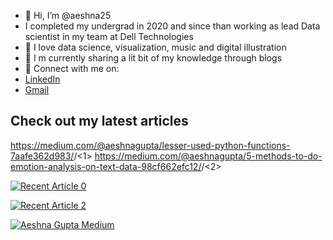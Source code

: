 - 👋 Hi, I’m @aeshna25
- I completed my undergrad in 2020 and since than working as lead Data scientist in my team at Dell Technologies
- 👀 I love data science, visualization, music and digital illustration
- 🌱 I m currently sharing a lit bit of my knowledge through blogs
- 💞️ Connect with me on:
- [LinkedIn](https://www.linkedin.com/in/aeshna-gupta-6b37b4165/)
- [Gmail](aeshnaagg@gmail.com)

 ## Check out my latest articles
https://medium.com/@aeshnagupta/lesser-used-python-functions-7aafe362d983/<aeshna-gypta>/<1>
https://medium.com/@aeshnagupta/5-methods-to-do-emotion-analysis-on-text-data-98cf662efc12/<aeshna-gypta>/<2>

 
<a target="_blank" href="https://medium.com/@aeshnagupta/lesser-used-python-functions-7aafe362d983 "><img src="https://medium.com/@aeshnagupta" alt="Recent Article 0"> 

<a target="_blank" href="https://medium.com/@aeshnagupta/5-methods-to-do-emotion-analysis-on-text-data-98cf662efc12"><img src="https://medium.com/@aeshnagupta" alt="Recent Article 2"> 
 
<!---
aeshna25/aeshna25 is a ✨ special ✨ repository because its `README.md` (this file) appears on your GitHub profile.
You can click the Preview link to take a look at your changes.
--->


[![Aeshna Gupta Medium](https://mediumblog-cards.vercel.app/getMediumBlogs?username=aeshnagupta)](hhttps://medium.com/@aeshnagupta)
